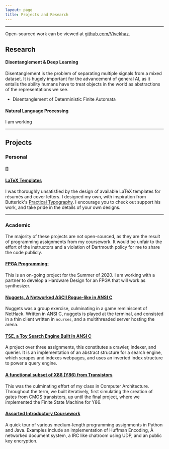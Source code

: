 ```yaml
---
layout: page
title: Projects and Research
---
```


--------------------------------------------------------------------------------

Open-sourced work can be viewed at [github.com/Vivekhaz](https://github.com/Vivekhaz).

## Research

#### Disentanglement & Deep Learning

Disentanglement is the problem of separating multiple signals from a mixed dataset. It is hugely important for the advancement of general AI, as it entails the ability humans have to treat objects in the world as abstractions of the representations we see. 

- Disentanglement of Deterministic Finite Automata

#### Natural Language Processing

I am working 

--------------------------------------------------------------------------------

## Projects

### Personal

#### []

#### [LaTeX Templates](https://github.com/Vivekhaz/latex_professional_docs)

I was thoroughly unsatisfied by the design of available LaTeX templates for résumés and cover letters. I designed my own, with inspiration from Butterick's [Practical Typography](https://practicaltypography.com). I encourage you to check out support his work, and take pride in the details of your own designs.

--------------------------------------------------------------------------------

### Academic

The majority of these projects are not open-sourced, as they are the result of programming assignments from my coursework. It would be unfair to the effort of the instructors and a violation of Dartmouth policy for me to share the code publicly.

#### [FPGA Programming: ](/projects/cs56_final)

This is an on-going project for the Summer of 2020. I am working with a partner to develop a Hardware Design for an FPGA that will work as synthesizer.

#### [Nuggets, A Networked ASCII Rogue-like in ANSI C](/projects/nuggets)

Nuggets was a group exercise, culminating in a game reminiscent of NetHack. Written in ANSI C, nuggets is played at the terminal, and consisted in a thin client written in `ncurses`, and a multithreaded server hosting the arena.

#### [TSE, a Toy Search Engine Built in ANSI C](/projects/tse)

A project over three assignments, this constitutes a crawler, indexer, and querier. It is an implementation of an abstract structure for a search engine, which scrapes and indexes webpages, and uses an inverted index structure to power a query engine.

#### [A functional subset of X86 (Y86) from Transistors](/projects/y86)

This was the culminating effort of my class in Computer Architecture. Throughout the term, we built iteratively, first simulating the creation of gates from CMOS transistors, up until the final project, where we implemented the Finite State Machine for Y86.

#### [Assorted Introductory Coursework](/projects/intro)

A quick tour of various medium-length programming assignments in Python and Java. Examples include an implementation of Huffman Encoding, A networked document system, a IRC like chatroom using UDP, and an public key encryption.


